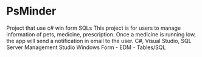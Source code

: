# PsMinder
Project that use c# win form SQLs
This project is for users to manage information of pets, medicine, prescription. Once a medicine is running low, the app will send a notification in email to the user.
C#, Visual Studio, SQL Server Management Studio
Windows Form - EDM - Tables/SQL
